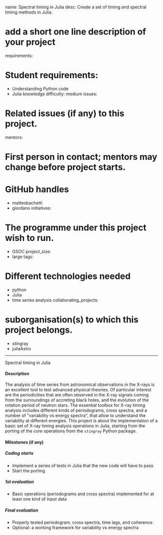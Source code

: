 
name: Spectral timing in Julia
desc: Create a set of timing and spectral timing methods in Julia.
# add a short one line description of your project
requirements:
# Student requirements:
 - Understanding Python code
 - Julia knowledge
difficulty: medium
issues:
# Related issues (if any)  to this project.
mentors:
# First person in contact; mentors may change before project starts.
# GitHub handles
 - matteobachetti
 - giordano
initiatives:
# The programme under this project wish to run.
 - GSOC
project_size:
 - large
tags:
# Different technologies needed
 - python
 - Julia
 - time series analysis
collaborating_projects:
# suborganisation(s) to which this project belongs.
 - stingray
 - juliaAstro
---
Spectral timing in Julia

#### Description
The analysis of time series from astronomical observations in the X-rays is an 
excellent tool to test advanced physical theories.
Of particular interest are the periodicities that are often observed in the 
X-ray signals coming from the surroundings of accreting black holes, and the
evolution of the rotation period of neutron stars.
The essential toolbox for X-ray timing analysis includes different kinds of 
periodograms, cross spectra, and a number of "variability vs energy spectra", that
allow to understand the variability at different energies.
This project is about the implementation of a basic set of X-ray timing analysis 
operations in Julia, starting from the porting of the core operations from the
`stingray` Python package. 

#### Milestones (if any)

##### Coding starts

* Implement a series of tests in Julia that the new code will have to pass
* Start the porting

##### 1st evaluation

* Basic operations (periodograms and cross spectra) implemented for at least 
  one kind of input data

##### Final evaluation

* Properly tested periodogram, cross spectra, time lags, and coherence
* Optional: a working framework for variability vs energy spectra
